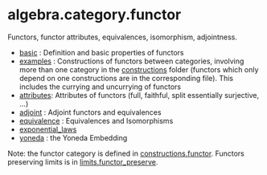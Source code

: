 algebra.category.functor
========================

Functors, functor attributes, equivalences, isomorphism, adjointness.

* [basic](basic.hlean) : Definition and basic properties of functors
* [examples](examples.hlean) : Constructions of functors between categories, involving more than one category in the [constructions](../constructions/constructions.md) folder (functors which only depend on one constructions are in the corresponding file). This includes the currying and uncurrying of functors
* [attributes](attributes.hlean): Attributes of functors (full, faithful, split essentially surjective, ...)
* [adjoint](adjoint.hlean) : Adjoint functors and equivalences
* [equivalence](equivalence.hlean) : Equivalences and Isomorphisms
* [exponential_laws](exponential_laws.hlean)
* [yoneda](yoneda.hlean) : the Yoneda Embedding

Note: the functor category is defined in [constructions.functor](../constructions/functor.hlean). Functors preserving limits is in [limits.functor_preserve](../limits/functor_preserve.hlean).